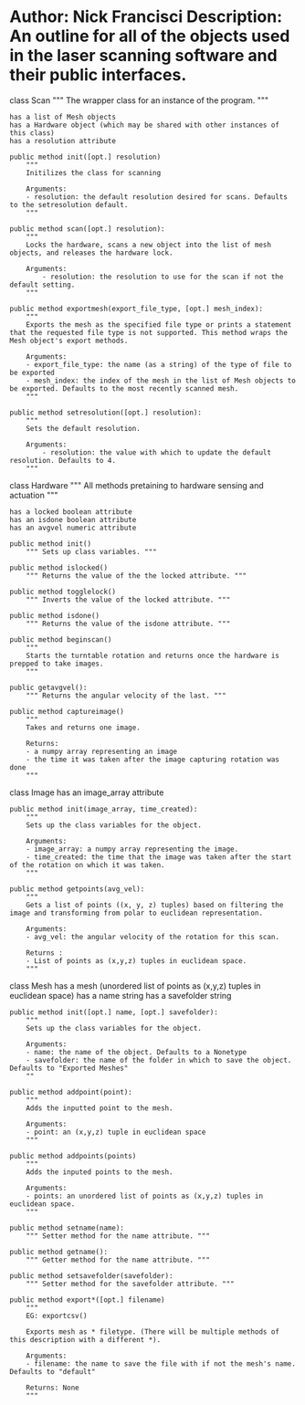 Author: Nick Francisci
Description: An outline for all of the objects used in the laser scanning software and their public interfaces.
========================

class Scan
	""" 
	The wrapper class for an instance of the program.
	"""

	has a list of Mesh objects
	has a Hardware object (which may be shared with other instances of this class)
	has a resolution attribute

	public method init([opt.] resolution)
		"""
		Initilizes the class for scanning

		Arguments:
		- resolution: the default resolution desired for scans. Defaults to the setresolution default.
		"""

	public method scan([opt.] resolution):
		"""
		Locks the hardware, scans a new object into the list of mesh objects, and releases the hardware lock.

		Arguments:
			- resolution: the resolution to use for the scan if not the default setting.
		"""

	public method exportmesh(export_file_type, [opt.] mesh_index):
		"""
		Exports the mesh as the specified file type or prints a statement that the requested file type is not supported. This method wraps the Mesh object's export methods.

		Arguments:
		- export_file_type: the name (as a string) of the type of file to be exported
		- mesh_index: the index of the mesh in the list of Mesh objects to be exported. Defaults to the most recently scanned mesh.
		"""

	public method setresolution([opt.] resolution):
		"""
		Sets the default resolution.

		Arguments: 
			- resolution: the value with which to update the default resolution. Defaults to 4.
		"""



class Hardware
	""" All methods pretaining to hardware sensing and actuation """

	has a locked boolean attribute
	has an isdone boolean attribute
	has an avgvel numeric attribute

	public method init()
		""" Sets up class variables. """

	public method islocked()
		""" Returns the value of the the locked attribute. """

	public method togglelock()
		""" Inverts the value of the locked attribute. """

	public method isdone()
		""" Returns the value of the isdone attribute. """

	public method beginscan()
		""" 
		Starts the turntable rotation and returns once the hardware is prepped to take images.
		"""

	public getavgvel():
		""" Returns the angular velocity of the last. """

	public method captureimage()
		""" 
		Takes and returns one image.

		Returns:
		- a numpy array representing an image
		- the time it was taken after the image capturing rotation was done
		"""



class Image
	has an image_array attribute

	public method init(image_array, time_created):
		""" 
		Sets up the class variables for the object.

		Arguments:
		- image_array: a numpy array representing the image.
		- time_created: the time that the image was taken after the start of the rotation on which it was taken.
		"""

	public method getpoints(avg_vel):
		"""
		Gets a list of points ((x, y, z) tuples) based on filtering the image and transforming from polar to euclidean representation.

		Arguments:
		- avg_vel: the angular velocity of the rotation for this scan.

		Returns :
		- List of points as (x,y,z) tuples in euclidean space.
		"""



class Mesh
	has a mesh (unordered list of points as (x,y,z) tuples in euclidean space)
	has a name string
	has a savefolder string

	public method init([opt.] name, [opt.] savefolder):
		"""
		Sets up the class variables for the object.

		Arguments:
		- name: the name of the object. Defaults to a Nonetype
		- savefolder: the name of the folder in which to save the object. Defaults to "Exported Meshes"
		""

	public method addpoint(point):
		""" 
		Adds the inputted point to the mesh.

		Arguments:
		- point: an (x,y,z) tuple in euclidean space
		"""

	public method addpoints(points)
		"""
		Adds the inputed points to the mesh.

		Arguments:
		- points: an unordered list of points as (x,y,z) tuples in euclidean space.	
		"""

	public method setname(name):
		""" Setter method for the name attribute. """

	public method getname():
		""" Getter method for the name attribute. """

	public method setsavefolder(savefolder):
		""" Setter method for the savefolder attribute. """

	public method export*([opt.] filename)
		"""
		EG: exportcsv()

		Exports mesh as * filetype. (There will be multiple methods of this description with a different *).

		Arguments:
		- filename: the name to save the file with if not the mesh's name. Defaults to "default"

		Returns: None
		"""